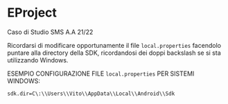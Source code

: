 # EProject
Caso di Studio SMS A.A 21/22

Ricordarsi di modificare opportunamente il file `local.properties` facendolo puntare alla directory della SDK, ricordandosi dei doppi backslash se si sta utilizzando Windows.

ESEMPIO CONFIGURAZIONE FILE `local.properties` PER SISTEMI WINDOWS:

```
sdk.dir=C\:\\Users\\Vito\\AppData\\Local\\Android\\Sdk
```

